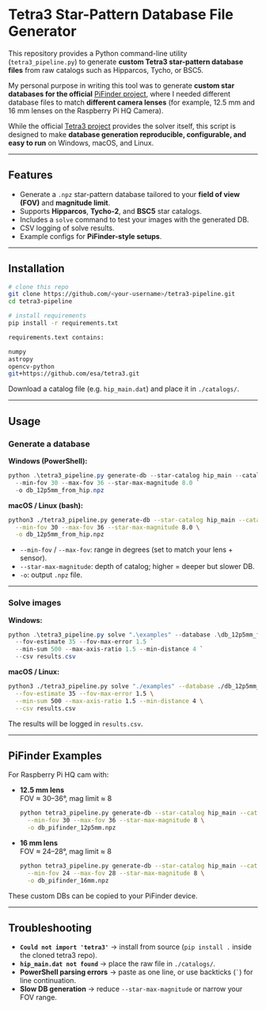 # Tetra3 Star-Pattern Database File Generator

This repository provides a Python command-line utility (`tetra3_pipeline.py`) to generate
**custom Tetra3 star-pattern database files** from raw catalogs such as Hipparcos, Tycho, or BSC5.  

My personal purpose in writing this tool was to generate **custom star databases for the official** [PiFinder project](https://www.pifinder.io/),
where I needed different database files to match **different camera lenses** (for example, 12.5 mm and 16 mm lenses
on the Raspberry Pi HQ Camera).

While the official [Tetra3 project](https://github.com/esa/tetra3) provides the solver itself, this script is designed to make
**database generation reproducible, configurable, and easy to run** on Windows, macOS, and Linux.

---

## Features
- Generate a `.npz` star-pattern database tailored to your **field of view (FOV)** and **magnitude limit**.
- Supports **Hipparcos**, **Tycho-2**, and **BSC5** star catalogs.
- Includes a `solve` command to test your images with the generated DB.
- CSV logging of solve results.
- Example configs for **PiFinder-style setups**.

---

## Installation

```bash
# clone this repo
git clone https://github.com/<your-username>/tetra3-pipeline.git
cd tetra3-pipeline

# install requirements
pip install -r requirements.txt

requirements.text contains:

numpy
astropy
opencv-python
git+https://github.com/esa/tetra3.git

```

Download a catalog file (e.g. `hip_main.dat`) and place it in `./catalogs/`.

---

## Usage

### Generate a database

**Windows (PowerShell):**
```powershell
python .\tetra3_pipeline.py generate-db --star-catalog hip_main --catalog-dir ".\catalogs" `
  --min-fov 30 --max-fov 36 --star-max-magnitude 8.0 `
  -o db_12p5mm_from_hip.npz
```

**macOS / Linux (bash):**
```bash
python3 ./tetra3_pipeline.py generate-db --star-catalog hip_main --catalog-dir "./catalogs" \
  --min-fov 30 --max-fov 36 --star-max-magnitude 8.0 \
  -o db_12p5mm_from_hip.npz
```

- `--min-fov` / `--max-fov`: range in degrees (set to match your lens + sensor).  
- `--star-max-magnitude`: depth of catalog; higher = deeper but slower DB.  
- `-o`: output `.npz` file.  

---

### Solve images

**Windows:**
```powershell
python .\tetra3_pipeline.py solve ".\examples" --database .\db_12p5mm_from_hip.npz `
  --fov-estimate 35 --fov-max-error 1.5 `
  --min-sum 500 --max-axis-ratio 1.5 --min-distance 4 `
  --csv results.csv
```

**macOS / Linux:**
```bash
python3 ./tetra3_pipeline.py solve "./examples" --database ./db_12p5mm_from_hip.npz \
  --fov-estimate 35 --fov-max-error 1.5 \
  --min-sum 500 --max-axis-ratio 1.5 --min-distance 4 \
  --csv results.csv
```

The results will be logged in `results.csv`.

---

## PiFinder Examples

For Raspberry Pi HQ cam with:

- **12.5 mm lens**  
  FOV ≈ 30–36°, mag limit ≈ 8  
  ```bash
  python tetra3_pipeline.py generate-db --star-catalog hip_main --catalog-dir "./catalogs" \
    --min-fov 30 --max-fov 36 --star-max-magnitude 8 \
    -o db_pifinder_12p5mm.npz
  ```

- **16 mm lens**  
  FOV ≈ 24–28°, mag limit ≈ 8  
  ```bash
  python tetra3_pipeline.py generate-db --star-catalog hip_main --catalog-dir "./catalogs" \
    --min-fov 24 --max-fov 28 --star-max-magnitude 8 \
    -o db_pifinder_16mm.npz
  ```

These custom DBs can be copied to your PiFinder device.

---

## Troubleshooting

- **`Could not import 'tetra3'`** → install from source (`pip install .` inside the cloned tetra3 repo).  
- **`hip_main.dat not found`** → place the raw file in `./catalogs/`.  
- **PowerShell parsing errors** → paste as one line, or use backticks (`` ` ``) for line continuation.  
- **Slow DB generation** → reduce `--star-max-magnitude` or narrow your FOV range.  



